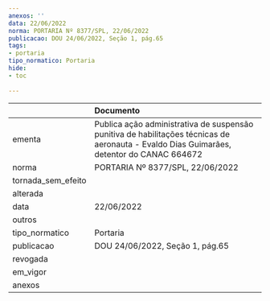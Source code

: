 ```yaml
---
anexos: ''
data: 22/06/2022
norma: PORTARIA Nº 8377/SPL, 22/06/2022
publicacao: DOU 24/06/2022, Seção 1, pág.65
tags:
- portaria
tipo_normatico: Portaria
hide: 
- toc 
 
---
```


|                    | Documento                                                                                                                                 |
|:-------------------|:------------------------------------------------------------------------------------------------------------------------------------------|
| ementa             | Publica ação administrativa de suspensão punitiva de habilitações técnicas de aeronauta - Evaldo Dias Guimarães, detentor do CANAC 664672 |
| norma              | PORTARIA Nº 8377/SPL, 22/06/2022                                                                                                          |
| tornada_sem_efeito |                                                                                                                                           |
| alterada           |                                                                                                                                           |
| data               | 22/06/2022                                                                                                                                |
| outros             |                                                                                                                                           |
| tipo_normatico     | Portaria                                                                                                                                  |
| publicacao         | DOU 24/06/2022, Seção 1, pág.65                                                                                                           |
| revogada           |                                                                                                                                           |
| em_vigor           |                                                                                                                                           |
| anexos             |                                                                                                                                           |